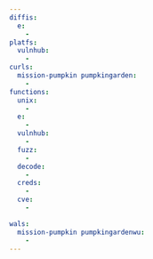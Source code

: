 ```yaml
---
diffis:
  e:
    -
platfs:
  vulnhub:
    -
curls:
  mission-pumpkin pumpkingarden:
    -
functions:
  unix:
    -
  e:
    -
  vulnhub:
    -
  fuzz:
    -
  decode:
    -
  creds:
    -
  cve:
    -

wals:
  mission-pumpkin pumpkingardenwu:
    -
---
```

